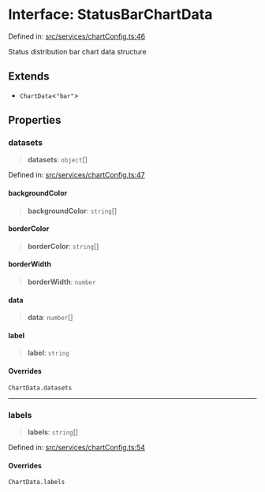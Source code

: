 # Interface: StatusBarChartData

Defined in: [src/services/chartConfig.ts:46](https://github.com/Nick2bad4u/Uptime-Watcher/blob/8a1973382d5fe14c52996ecda381894eb7ecd4a6/src/services/chartConfig.ts#L46)

Status distribution bar chart data structure

## Extends

- `ChartData`\<`"bar"`\>

## Properties

### datasets

> **datasets**: `object`[]

Defined in: [src/services/chartConfig.ts:47](https://github.com/Nick2bad4u/Uptime-Watcher/blob/8a1973382d5fe14c52996ecda381894eb7ecd4a6/src/services/chartConfig.ts#L47)

#### backgroundColor

> **backgroundColor**: `string`[]

#### borderColor

> **borderColor**: `string`[]

#### borderWidth

> **borderWidth**: `number`

#### data

> **data**: `number`[]

#### label

> **label**: `string`

#### Overrides

`ChartData.datasets`

***

### labels

> **labels**: `string`[]

Defined in: [src/services/chartConfig.ts:54](https://github.com/Nick2bad4u/Uptime-Watcher/blob/8a1973382d5fe14c52996ecda381894eb7ecd4a6/src/services/chartConfig.ts#L54)

#### Overrides

`ChartData.labels`
